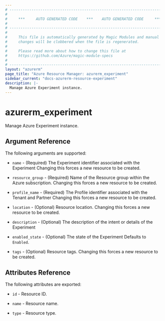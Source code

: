 ```yaml
---
# ----------------------------------------------------------------------------
#
#     ***     AUTO GENERATED CODE    ***    AUTO GENERATED CODE     ***
#
# ----------------------------------------------------------------------------
#
#     This file is automatically generated by Magic Modules and manual
#     changes will be clobbered when the file is regenerated.
#
#     Please read more about how to change this file at
#     https://github.com/Azure/magic-module-specs
#
# ----------------------------------------------------------------------------
layout: "azurerm"
page_title: "Azure Resource Manager: azurerm_experiment"
sidebar_current: "docs-azurerm-resource-experiment"
description: |-
  Manage Azure Experiment instance.
---
```


# azurerm_experiment

Manage Azure Experiment instance.


## Argument Reference

The following arguments are supported:

* `name` - (Required) The Experiment identifier associated with the Experiment Changing this forces a new resource to be created.

* `resource_group` - (Required) Name of the Resource group within the Azure subscription. Changing this forces a new resource to be created.

* `profile_name` - (Required) The Profile identifier associated with the Tenant and Partner Changing this forces a new resource to be created.

* `location` - (Optional) Resource location. Changing this forces a new resource to be created.

* `description` - (Optional) The description of the intent or details of the Experiment

* `enabled_state` - (Optional) The state of the Experiment Defaults to `Enabled`.

* `tags` - (Optional) Resource tags. Changing this forces a new resource to be created.

## Attributes Reference

The following attributes are exported:

* `id` - Resource ID.

* `name` - Resource name.

* `type` - Resource type.
